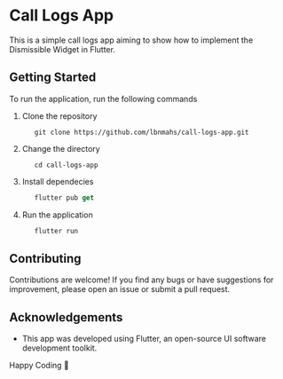 
# Call Logs App

This is a simple call logs app aiming to show how to implement the Dismissible Widget in Flutter.


## Getting Started

To run the application, run the following commands

1. Clone the repository
    ```git
       git clone https://github.com/lbnmahs/call-logs-app.git
    ```

2. Change the directory
    ```git
       cd call-logs-app
    ```

3. Install dependecies
    ```dart
       flutter pub get
    ```

4. Run the application
    ```dart
       flutter run
    ```
## Contributing

Contributions are welcome! If you find any bugs or have suggestions for improvement, please open an issue or submit a pull request.


## Acknowledgements

* This app was developed using Flutter, an open-source UI software development toolkit.

Happy Coding 🚀

